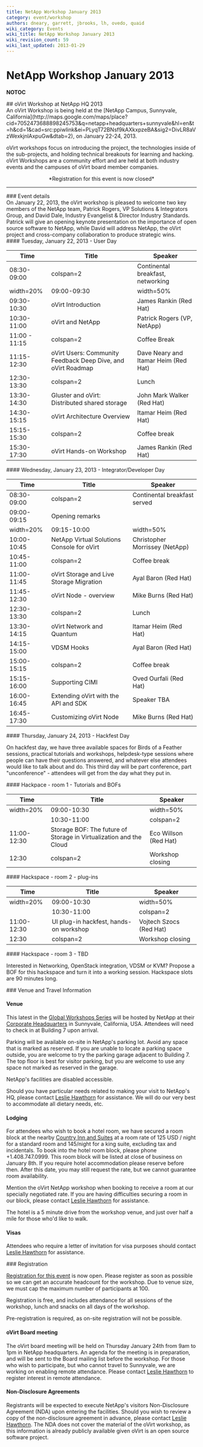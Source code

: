 ```yaml
---
title: NetApp Workshop January 2013
category: event/workshop
authors: dneary, garrett, jbrooks, lh, ovedo, quaid
wiki_category: Events
wiki_title: NetApp Workshop January 2013
wiki_revision_count: 59
wiki_last_updated: 2013-01-29
---
```


# NetApp Workshop January 2013

__NOTOC__

<div class="row">
<div class="offset1 span10">
## oVirt Workshop at NetApp HQ 2013

</div>
<div class="offset1 span7">
An oVirt Workshop is being held at the [NetApp Campus, Sunnyvale, California](http://maps.google.com/maps/place?cid=7052473688898245753&q=netapp+headquarters+sunnyvale&hl=en&t=h&cd=1&cad=src:ppiwlink&ei=PLyqT72BNsf9kAXkxpzeBA&sig2=DivLR8aVzWexkjnlAxpuGw&dtab=2), on January 22-24, 2013.

oVirt workshops focus on introducing the project, the technologies inside of the sub-projects, and holding technical breakouts for learning and hacking. oVirt Workshops are a community effort and are held at both industry events and the campuses of oVirt board member companies.

</div>
<div class="span3"  style="text-align:center">
*Registration for this event is now closed*

</div>
</div>
<hr>
<div class="row">
<div class="span12 pad-sides">
### Event details

</div>
<div class="span12">
On January 22, 2013, the oVirt workshop is pleased to welcome two key members of the NetApp team, Patrick Rogers, VP Solutions & Integrators Group, and David Dale, Industry Evangelist & Director Industry Standards. Patrick will give an opening keynote presentation on the importance of open source software to NetApp, while David will address NetApp, the oVirt project and cross-company collaboration to produce strategic wins.

</div>
<div class="span6 pad-sides">
#### Tuesday, January 22, 2013 - User Day

| Time                   | Title                                                        | Speaker                              |
|------------------------|--------------------------------------------------------------|--------------------------------------|
| 08:30-09:00            | colspan=2| Continental breakfast, networking                 |
| width=20%| 09:00-09:30 | width=50% | Opening remarks and keynote                      | width=30% | David Dale (NetApp)      |
| 09:30-10:30            | oVirt Introduction                                           | James Rankin (Red Hat)               |
| 10:30-11:00            | oVirt and NetApp                                             | Patrick Rogers (VP, NetApp)          |
| 11:00 - 11:15          | colspan=2| Coffee Break                                      |
| 11:15-12:30            | oVirt Users: Community Feedback Deep Dive, and oVirt Roadmap | Dave Neary and Itamar Heim (Red Hat) |
| 12:30-13:30            | colspan=2| Lunch                                             |
| 13:30-14:30            | Gluster and oVirt: Distributed shared storage                | John Mark Walker (Red Hat)           |
| 14:30-15:15            | oVirt Architecture Overview                                  | Itamar Heim (Red Hat)                |
| 15:15-15:30            | colspan=2| Coffee break                                      |
| 15:30-17:30            | oVirt Hands-on Workshop                                      | James Rankin (Red Hat)               |

</div>
<div class="span6 pad-sides">
#### Wednesday, January 23, 2013 - Integrator/Developer Day

| Time                   | Title                                      | Speaker                            |
|------------------------|--------------------------------------------|------------------------------------|
| 08:30-09:00            | colspan=2| Continental breakfast served    |
| 09:00-09:15            | Opening remarks                            |                                    |
| width=20%| 09:15-10:00 | width=50% | Introduction to UI plug-ins    | width=30% | Oved Ourfali (Red Hat) |
| 10:00-10:45            | NetApp Virtual Solutions Console for oVirt | Christopher Morrissey (NetApp)     |
| 10:45-11:00            | colspan=2| Coffee break                    |
| 11:00-11:45            | oVirt Storage and Live Storage Migration   | Ayal Baron (Red Hat)               |
| 11:45-12:30            | oVirt Node - overview                      | Mike Burns (Red Hat)               |
| 12:30-13:30            | colspan=2| Lunch                           |
| 13:30-14:15            | oVirt Network and Quantum                  | Itamar Heim (Red Hat)              |
| 14:15-15:00            | VDSM Hooks                                 | Ayal Baron (Red Hat)               |
| 15:00-15:15            | colspan=2| Coffee break                    |
| 15:15-16:00            | Supporting CIMI                            | Oved Ourfali (Red Hat)             |
| 16:00-16:45            | Extending oVirt with the API and SDK       | Speaker TBA                        |
| 16:45-17:30            | Customizing oVirt Node                     | Mike Burns (Red Hat)               |

</div>
<div class="row">
<div class="span12 pad-sides">
#### Thursday, January 24, 2013 - Hackfest Day

On hackfest day, we have three available spaces for Birds of a Feather sessions, practical tutorials and workshops, helpdesk-type sessions where people can have their questions answered, and whatever else attendees would like to talk about and do. This third day will be part conference, part "unconference" - attendees will get from the day what they put in.

</div>
</div>
<div class="row">
<div class="span6 pad-sides">
#### Hackpace - room 1 - Tutorials and BOFs

| Time                   | Title                                                              | Speaker                          |
|------------------------|--------------------------------------------------------------------|----------------------------------|
| width=20%| 09:00-10:30 | width=50%| oVirt debugging and troubleshooting                     | width=30% | Haim Ateya (Red Hat) |
| | 10:30-11:00          | colspan=2| Coffee break                                            |
| 11:00-12:30            | Storage BOF: The future of Storage in Virtualization and the Cloud | Eco Willson (Red Hat)            |
| 12:30                  | colspan=2 | Workshop closing                                       |

</div>
<div class="span6 pad-sides">
#### Hackspace - room 2 - plug-ins

| Time                   | Title                                  | Speaker                            |
|------------------------|----------------------------------------|------------------------------------|
| width=20%| 09:00-10:30 | width=50%| BOF: oVirt UI plug-ins      | width=30% | Oved Ourfali (Red Hat) |
| | 10:30-11:00          | colspan=2| Coffee break                |
| 11:00-12:30            | UI plug-in hackfest, hands-on workshop | Vojtech Szocs (Red Hat)            |
| 12:30                  | colspan=2 | Workshop closing           |

</div>
<div class="span6 pad-sides">
#### Hackspace - room 3 - TBD

Interested in Networking, OpenStack integration, VDSM or KVM? Propose a BOF for this hackspace and turn it into a working session. Hackspace slots are 90 minutes long.

</div>
</div>
<div class="row">
<div class="span6 pad-sides">
### Venue and Travel Information

#### Venue

This latest in the [Global Workshops Series](OVirt_Global_Workshops) will be hosted by NetApp at their [Corporate Headquarters](http://goo.gl/maps/KK7y8) in Sunnyvale, California, USA. Attendees will need to check in at Building 7 upon arrival.

Parking will be available on-site in NetApp's parking lot. Avoid any space that is marked as reserved. If you are unable to locate a parking space outside, you are welcome to try the parking garage adjacent to Building 7. The top floor is best for visitor parking, but you are welcome to use any space not marked as reserved in the garage.

NetApp's facilities are disabled accessible.

Should you have particular needs related to making your visit to NetApp's HQ, please contact [ Leslie Hawthorn](User:Lh) for assistance. We will do our very best to accommodate all dietary needs, etc.

#### Lodging

For attendees who wish to book a hotel room, we have secured a room block at the nearby [Country Inn and Suites](http://goo.gl/maps/csHQT) at a room rate of 125 USD / night for a standard room and 145/night for a king suite, excluding tax and incidentals. To book into the hotel room block, please phone +1.408.747.0999. This room block will be listed at close of business on January 8th. If you require hotel accommodation please reserve before then. After this date, you may still request the rate, but we cannot guarantee room availability.

Mention the oVirt NetApp workshop when booking to receive a room at our specially negotiated rate. If you are having difficulties securing a room in our block, please contact [ Leslie Hawthorn](User:Lh) for assistance.

The hotel is a 5 minute drive from the workshop venue, and just over half a mile for those who'd like to walk.

#### Visas

Attendees who require a letter of invitation for visa purposes should contact [Leslie Hawthorn](http://wiki.ovirt.org/User:Lh) for assistance.

</div>
<div class="span6 pad-sides">
### Registration

[Registration for this event](http://ovirtnetapp2013.eventbrite.com) is now open. Please register as soon as possible so we can get an accurate headcount for the workshop. Due to venue size, we must cap the maximum number of participants at 100.

Registration is free, and includes attendance for all sessions of the workshop, lunch and snacks on all days of the workshop.

Pre-registration is required, as on-site registration will not be possible.

#### oVirt Board meeting

The oVirt board meeting will be held on Thursday January 24th from 9am to 1pm in NetApp headquarters. An agenda for the meeting is in preparation, and will be sent to the Board mailing list before the workshop. For those who wish to participate, but who cannot travel to Sunnyvale, we are working on enabling remote attendance. Please contact [ Leslie Hawthorn](User:Lh) to register interest in remote attendance.

#### Non-Disclosure Agreements

Registrants will be expected to execute NetApp's visitors Non-Disclosure Agreement (NDA) upon entering the facilities. Should you wish to review a copy of the non-disclosure agreement in advance, please contact [ Leslie Hawthorn](User:Lh). The NDA does not cover the material of the oVirt workshop, as this information is already publicly available given oVirt is an open source software project.

</div>
</div>
<Category:Events>
